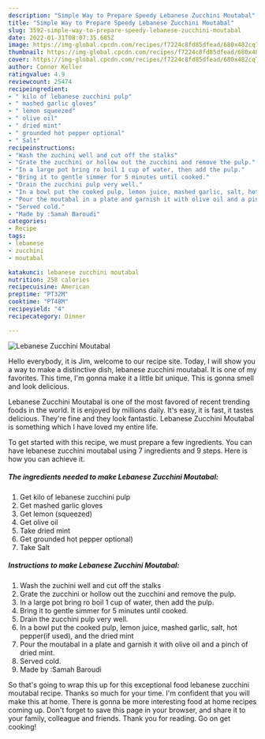 ```yaml
---
description: "Simple Way to Prepare Speedy Lebanese Zucchini Moutabal"
title: "Simple Way to Prepare Speedy Lebanese Zucchini Moutabal"
slug: 3592-simple-way-to-prepare-speedy-lebanese-zucchini-moutabal
date: 2022-01-31T08:07:35.685Z
image: https://img-global.cpcdn.com/recipes/f7224c8fd85dfead/680x482cq70/lebanese-zucchini-moutabal-recipe-main-photo.jpg
thumbnail: https://img-global.cpcdn.com/recipes/f7224c8fd85dfead/680x482cq70/lebanese-zucchini-moutabal-recipe-main-photo.jpg
cover: https://img-global.cpcdn.com/recipes/f7224c8fd85dfead/680x482cq70/lebanese-zucchini-moutabal-recipe-main-photo.jpg
author: Connor Keller
ratingvalue: 4.9
reviewcount: 25474
recipeingredient:
- " kilo of lebanese zucchini pulp"
- " mashed garlic gloves"
- " lemon squeezed"
- " olive oil"
- " dried mint"
- " grounded hot pepper optional"
- " Salt"
recipeinstructions:
- "Wash the zuchini well and cut off the stalks"
- "Grate the zucchini or hollow out the zucchini and remove the pulp."
- "In a large pot bring ro boil 1 cup of water, then add the pulp."
- "Bring it to gentle simmer for 5 minutes until cooked."
- "Drain the zucchini pulp very well."
- "In a bowl put the cooked pulp, lemon juice, mashed garlic, salt, hot pepper(if used), and the dried mint"
- "Pour the moutabal in a plate and garnish it with olive oil and a pinch of dried mint."
- "Served cold."
- "Made by :Samah Baroudi"
categories:
- Recipe
tags:
- lebanese
- zucchini
- moutabal

katakunci: lebanese zucchini moutabal 
nutrition: 258 calories
recipecuisine: American
preptime: "PT32M"
cooktime: "PT48M"
recipeyield: "4"
recipecategory: Dinner

---
```



![Lebanese Zucchini Moutabal](https://img-global.cpcdn.com/recipes/f7224c8fd85dfead/680x482cq70/lebanese-zucchini-moutabal-recipe-main-photo.jpg)

Hello everybody, it is Jim, welcome to our recipe site. Today, I will show you a way to make a distinctive dish, lebanese zucchini moutabal. It is one of my favorites. This time, I'm gonna make it a little bit unique. This is gonna smell and look delicious.

Lebanese Zucchini Moutabal is one of the most favored of recent trending foods in the world. It is enjoyed by millions daily. It's easy, it is fast, it tastes delicious. They're fine and they look fantastic. Lebanese Zucchini Moutabal is something which I have loved my entire life.




To get started with this recipe, we must prepare a few ingredients. You can have lebanese zucchini moutabal using 7 ingredients and 9 steps. Here is how you can achieve it.

<!--inarticleads1-->

##### The ingredients needed to make Lebanese Zucchini Moutabal:

1. Get  kilo of lebanese zucchini pulp
1. Get  mashed garlic gloves
1. Get  lemon (squeezed)
1. Get  olive oil
1. Take  dried mint
1. Get  grounded hot pepper optional)
1. Take  Salt




<!--inarticleads2-->

##### Instructions to make Lebanese Zucchini Moutabal:

1. Wash the zuchini well and cut off the stalks
1. Grate the zucchini or hollow out the zucchini and remove the pulp.
1. In a large pot bring ro boil 1 cup of water, then add the pulp.
1. Bring it to gentle simmer for 5 minutes until cooked.
1. Drain the zucchini pulp very well.
1. In a bowl put the cooked pulp, lemon juice, mashed garlic, salt, hot pepper(if used), and the dried mint
1. Pour the moutabal in a plate and garnish it with olive oil and a pinch of dried mint.
1. Served cold.
1. Made by :Samah Baroudi




So that's going to wrap this up for this exceptional food lebanese zucchini moutabal recipe. Thanks so much for your time. I'm confident that you will make this at home. There is gonna be more interesting food at home recipes coming up. Don't forget to save this page in your browser, and share it to your family, colleague and friends. Thank you for reading. Go on get cooking!
